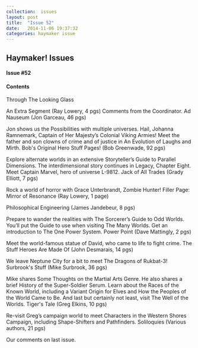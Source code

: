 ```yaml
---
collection:  issues
layout: post
title:  "Issue 52"
date:   2014-11-06 19:37:32
categories: haymaker issue
---
```


<h2>Haymaker! Issues</h2>

<h4>Issue #52</h4>

<h4>Contents</h4>

Through The Looking Glass

An Extra Segment (Ray Lowery, 4 pgs)
Comments from the Coordinator.
Ad Nauseum (Jon Garceau, 46 pgs)

Jon shows us the Possibilities with multiple universes.
Hail, Johanna Ramnemark, Captain of Her Majesty’s Colonial Viking Armies!
Meet the father and son clowns of crime and of justice in An Evolution of Laughs and Mirth.
Bob's Original Hero Stuff Pages! (Bob Greenwade, 92 pgs)

Explore alternate worlds in an extensive Storyteller’s Guide to Parallel Dimensions.
The interdimensional story continues in Legacy, Chapter Eight.
Meet Captain Marvel, hero of universe L-9812.
Jack of All Trades (Grady Elliott, 7 pgs)

Rock a world of horror with Grace Unterbrandt, Zombie Hunter!
Filler Page: Mirror of Resonance (Ray Lowery, 1 page)

Philosophical Engineering (James Jandebeur, 8 pgs)

Prepare to wander the realities with The Sorcerer’s Guide to Odd Worlds.
You’ll put the Guide to use when visiting The Many Worlds.
Get an introduction to The One Power System.
Power Point (Dave Mattingly, 2 pgs)

Meet the world-famous statue of David, who came to life to fight crime.
The Stuff Heroes Are Made Of (John Desmarais, 14 pgs)

We leave Neptune City for a bit to meet The Dragons of Rukbat-3!
Surbrook's Stuff (Mike Surbrook, 36 pgs)

Mike shares Some Thoughts on the Martial Arts Genre.
He also shares a brief History of the Super-Soldier Serum.
Learn about the Races of the Known World, including a Variant Origin for Elves and How the Peoples of the World Came to Be.
And last but certainly not least, visit The Well of the Worlds.
Tiger's Tale (Greg Elkins, 10 pgs)

Re-visit Greg’s campaign world to meet Characters in the Western Shores Campaign, including Shape-Shifters and Pathfinders.
Soliloquies (Various authors, 21 pgs)

Our comments on last issue.